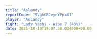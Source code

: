```yaml
---
title: "Aslandy"
reportCode: "9VghCRJvynYPpxG1"
player: "Aslandy"
fight: "Lady Vashj - Wipe 7 (48%)"
date: 2021-10-10T19:07:58.024000+00:00
---
```

